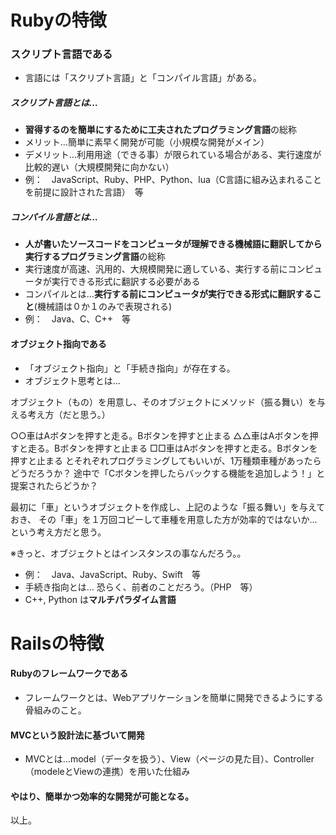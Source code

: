 # Rubyの特徴

### スクリプト言語である
* 言語には「スクリプト言語」と「コンパイル言語」がある。
##### スクリプト言語とは…
* **習得するのを簡単にするために工夫されたプログラミング言語**の総称
* メリット…簡単に素早く開発が可能（小規模な開発がメイン）
* デメリット…利用用途（できる事）が限られている場合がある、実行速度が比較的遅い（大規模開発に向かない）
* 例：　JavaScript、Ruby、PHP、Python、lua（C言語に組み込まれることを前提に設計された言語）　等
##### コンパイル言語とは…
* **人が書いたソースコードをコンピュータが理解できる機械語に翻訳してから実行するプログラミング言語**の総称
* 実行速度が高速、汎用的、大規模開発に適している、実行する前にコンピュータが実行できる形式に翻訳する必要がある
* コンパイルとは…**実行する前にコンピュータが実行できる形式に翻訳すること**(機械語は０か１のみで表現される)
* 例：　Java、C、C++　等

#### オブジェクト指向である
* 「オブジェクト指向」と「手続き指向」が存在する。
* オブジェクト思考とは…

オブジェクト（もの）を用意し、そのオブジェクトにメソッド（振る舞い）を与える考え方（だと思う。）

○○車はAボタンを押すと走る。Bボタンを押すと止まる
△△車はAボタンを押すと走る。Bボタンを押すと止まる
□□車はAボタンを押すと走る。Bボタンを押すと止まる
とそれぞれプログラミングしてもいいが、1万種類車種があったらどうだろうか？
途中で「Cボタンを押したらバックする機能を追加しよう！」と提案されたらどうか？

最初に「車」というオブジェクトを作成し、上記のような「振る舞い」を与えておき、
その「車」を１万回コピーして車種を用意した方が効率的ではないか…という考え方だと思う。

※きっと、オブジェクトとはインスタンスの事なんだろう。。

* 例：　Java、JavaScript、Ruby、Swift　等
* 手続き指向とは…
恐らく、前者のことだろう。（PHP　等）
* C++, Python は**マルチパラダイム言語**

# Railsの特徴
#### Rubyのフレームワークである
* フレームワークとは、Webアプリケーションを簡単に開発できるようにする骨組みのこと。

#### MVCという設計法に基づいて開発
* MVCとは…model（データを扱う）、View（ページの見た目）、Controller（modeleとViewの連携）を用いた仕組み

#### やはり、簡単かつ効率的な開発が可能となる。


以上。
